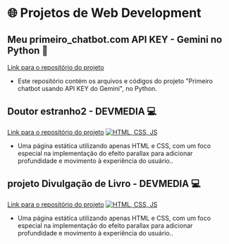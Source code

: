 # 🌐 Projetos de Web Development

## Meu primeiro_chatbot.com API KEY - Gemini no Python 💬
[Link para o repositório do projeto](https://github.com/enps2015/Meu_primeiro_chatbot_com_API_key_Gemini_no_Python)
* Este repositório contém os arquivos e códigos do projeto "Primeiro chatbot usando API KEY do Gemini", no Python.

## Doutor estranho2 - DEVMEDIA 💻
[Link para o repositório do projeto](https://github.com/enps2015/doutorEstranho2)  [![HTML, CSS, JS](https://img.shields.io/badge/HTML,%20CSS,%20JS-000000?style=for-the-badge&logo=HTML5&logoColor=E34F26)](https://enps2015.github.io/doutorEstranho2/)
* Uma página estática utilizando apenas HTML e CSS, com um foco especial na implementação do efeito parallax para adicionar profundidade e movimento à experiência do usuário..

## projeto Divulgação de Livro - DEVMEDIA 💻
[Link para o repositório do projeto](https://github.com/enps2015/projeto-divulgacao-de-livro)  [![HTML, CSS, JS](https://img.shields.io/badge/HTML,%20CSS,%20JS-000000?style=for-the-badge&logo=HTML5&logoColor=E34F26)](https://enps2015.github.io/projeto-divulgacao-de-livro/)
* Uma página estática utilizando apenas HTML e CSS, com um foco especial na implementação do efeito parallax para adicionar profundidade e movimento à experiência do usuário..
